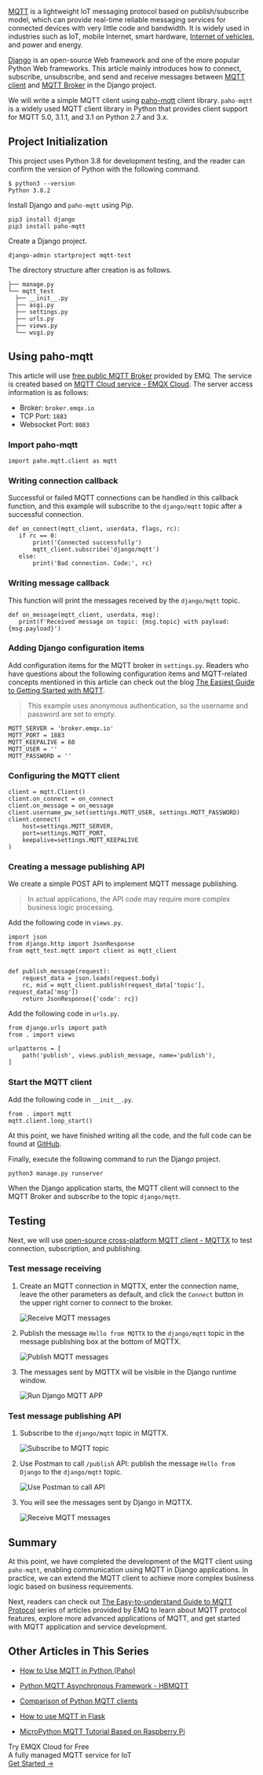 [MQTT](https://mqtt.org/) is a lightweight IoT messaging protocol based on publish/subscribe model, which can provide real-time reliable messaging services for connected devices with very little code and bandwidth. It is widely used in industries such as IoT, mobile Internet, smart hardware, [Internet of vehicles](https://www.emqx.com/en/blog/category/internet-of-vehicles), and power and energy.

[Django](https://www.djangoproject.com/) is an open-source Web framework and one of the more popular Python Web frameworks. This article mainly introduces how to connect, subscribe, unsubscribe, and send and receive messages between [MQTT client](https://www.emqx.io/mqtt-client) and [MQTT Broker](https://www.emqx.io/) in the Django project.

We will write a simple MQTT client using [paho-mqtt](https://www.eclipse.org/paho/index.php?page=clients/python/index.php) client library. `paho-mqtt` is a widely used MQTT client library in Python that provides client support for MQTT 5.0, 3.1.1, and 3.1 on Python 2.7 and 3.x.


## Project Initialization

This project uses Python 3.8 for development testing, and the reader can confirm the version of Python with the following command.

```
$ python3 --version
Python 3.8.2
```

Install Django and `paho-mqtt` using Pip.

```
pip3 install django
pip3 install paho-mqtt
```

Create a Django project.

```
django-admin startproject mqtt-test
```

The directory structure after creation is as follows.

```
├── manage.py
└── mqtt_test
  ├── __init__.py
  ├── asgi.py
  ├── settings.py
  ├── urls.py
  ├── views.py
  └── wsgi.py
```

## Using paho-mqtt

This article will use [free public MQTT Broker](https://www.emqx.com/en/mqtt/public-mqtt5-broker) provided by EMQ. The service is created based on [MQTT Cloud service - EMQX Cloud](https://www.emqx.com/en/cloud). The server access information is as follows:

- Broker: `broker.emqx.io`
- TCP Port: `1883`
- Websocket Port: `8083`

### Import paho-mqtt

```
import paho.mqtt.client as mqtt
```

### Writing connection callback

Successful or failed MQTT connections can be handled in this callback function, and this example will subscribe to the `django/mqtt` topic after a successful connection.

```
def on_connect(mqtt_client, userdata, flags, rc):
   if rc == 0:
       print('Connected successfully')
       mqtt_client.subscribe('django/mqtt')
   else:
       print('Bad connection. Code:', rc)
```

### Writing message callback

This function will print the messages received by the `django/mqtt` topic.

```
def on_message(mqtt_client, userdata, msg):
   print(f'Received message on topic: {msg.topic} with payload: {msg.payload}')
```

### Adding Django configuration items

Add configuration items for the MQTT broker in `settings.py`. Readers who have questions about the following configuration items and MQTT-related concepts mentioned in this article can check out the blog [The Easiest Guide to Getting Started with MQTT](https://www.emqx.com/en/blog/the-easiest-guide-to-getting-started-with-mqtt).

> This example uses anonymous authentication, so the username and password are set to empty.

```
MQTT_SERVER = 'broker.emqx.io'
MQTT_PORT = 1883
MQTT_KEEPALIVE = 60
MQTT_USER = ''
MQTT_PASSWORD = ''
```

### Configuring the MQTT client

```
client = mqtt.Client()
client.on_connect = on_connect
client.on_message = on_message
client.username_pw_set(settings.MQTT_USER, settings.MQTT_PASSWORD)
client.connect(
    host=settings.MQTT_SERVER,
    port=settings.MQTT_PORT,
    keepalive=settings.MQTT_KEEPALIVE
)
```

### Creating a message publishing API

We create a simple POST API to implement MQTT message publishing.

> In actual applications, the API code may require more complex business logic processing.

Add the following code in `views.py`.

```
import json
from django.http import JsonResponse
from mqtt_test.mqtt import client as mqtt_client


def publish_message(request):
    request_data = json.loads(request.body)
    rc, mid = mqtt_client.publish(request_data['topic'], request_data['msg'])
    return JsonResponse({'code': rc})
```

Add the following code in `urls.py`.

```
from django.urls import path
from . import views

urlpatterns = [
    path('publish', views.publish_message, name='publish'),
]
```

### Start the MQTT client

Add the following code in `__init__.py`.

```
from . import mqtt
mqtt.client.loop_start()
```

At this point, we have finished writing all the code, and the full code can be found at [GitHub](https://github.com/emqx/MQTT-Client-Examples/tree/master/mqtt-client-Django).

Finally, execute the following command to run the Django project.

```
python3 manage.py runserver
```

When the Django application starts, the MQTT client will connect to the MQTT Broker and subscribe to the topic `django/mqtt`.

## Testing

Next, we will use [open-source cross-platform MQTT client - MQTTX](https://mqttx.app/) to test connection, subscription, and publishing.

### Test message receiving

1. Create an MQTT connection in MQTTX, enter the connection name, leave the other parameters as default, and click the `Connect` button in the upper right corner to connect to the broker.

   ![Receive MQTT messages](https://assets.emqx.com/images/f9b4449af7ac15183ca9b66ea7210ed1.png)

2. Publish the message `Hello from MQTTX` to the `django/mqtt` topic in the message publishing box at the bottom of MQTTX.

   ![Publish MQTT messages](https://assets.emqx.com/images/1d138bc5e7720c3a8c938137e6472ecb.png)

3. The messages sent by MQTTX will be visible in the Django runtime window.

   ![Run Django MQTT APP](https://assets.emqx.com/images/ad1a0e19f4bb66c7ebb614eac362a22c.png)

### Test message publishing API

1. Subscribe to the `django/mqtt` topic in MQTTX.

   ![Subscribe to MQTT topic](https://assets.emqx.com/images/fe6d48d40f8411a8921747d02ff8abc6.png)

2. Use Postman to call `/publish` API: publish the message `Hello from Django` to the `django/mqtt` topic.

   ![Use Postman to call API](https://assets.emqx.com/images/047e4c70a29041ab23d67379b3114bce.png)

3. You will see the messages sent by Django in MQTTX.

   ![Receive MQTT messages](https://assets.emqx.com/images/9490d8e462c63a461f5540032d03aadc.png)

## Summary

At this point, we have completed the development of the MQTT client using `paho-mqtt`, enabling communication using MQTT in Django applications. In practice, we can extend the MQTT client to achieve more complex business logic based on business requirements.

Next, readers can check out [The Easy-to-understand Guide to MQTT Protocol](https://www.emqx.com/en/mqtt) series of articles provided by EMQ to learn about MQTT protocol features, explore more advanced applications of MQTT, and get started with MQTT application and service development.

## Other Articles in This Series

- [How to Use MQTT in Python (Paho)](https://www.emqx.com/en/blog/how-to-use-mqtt-in-python)

- [Python MQTT Asynchronous Framework - HBMQTT](https://www.emqx.com/en/blog/python-async-mqtt-client-hbmqtt)

- [Comparison of Python MQTT clients](https://www.emqx.com/en/blog/comparision-of-python-mqtt-client)

- [How to use MQTT in Flask](https://www.emqx.com/en/blog/how-to-use-mqtt-in-flask)

- [MicroPython MQTT Tutorial Based on Raspberry Pi](https://www.emqx.com/en/blog/micro-python-mqtt-tutorial-based-on-raspberry-pi)


<section class="promotion">
    <div>
        Try EMQX Cloud for Free
        <div class="is-size-14 is-text-normal has-text-weight-normal">A fully managed MQTT service for IoT</div>
    </div>
    <a href="https://accounts.emqx.com/signup?continue=https://cloud-intl.emqx.com/console/deployments/0?oper=new" class="button is-gradient px-5">Get Started →</a>
</section>
